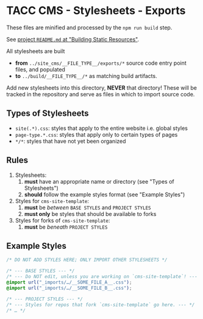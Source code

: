 # TACC CMS - Stylesheets - Exports

These files are minified and processed by the `npm run build` step.

See [project `README.md` at "Building Static Resources"](/README.md#Building%20Static%20Resources).

All stylesheets are built

- __from__ `../site_cms/__FILE_TYPE__/exports/*` source code entry point files, and populated
- __to__ `../build/__FILE_TYPE__/*` as matching build artifacts.

Add new stylesheets into this directory, __NEVER__ that directory!
These will be tracked in the repository and serve as files in which to import source code.

## Types of Stylesheets

- `site(.*).css`:    styles that apply to the entire website i.e. global styles
- `page-type.*.css`: styles that apply only to certain types of pages
- `*/*`:             styles that have not yet been organized

## Rules

1. Stylesheets:
    1. __must__ have an appropriate name or directory (see "Types of Stylesheets")
    1. __should__ follow the example styles format (see "Example Styles")
2. Styles for `cms-site-template`:
    1. __must__ be _between_ `BASE STYLES` and `PROJECT STYLES`
    2. __must only__ be styles that should be available to forks
3. Styles for forks of `cms-site-template`:
    1. __must__ be _beneath_ `PROJECT STYLES`

## Example Styles

```css
/* DO NOT ADD STYLES HERE; ONLY IMPORT OTHER STYLESHEETS */

/* --- BASE STYLES --- */
/* --- Do NOT edit, unless you are working on `cms-site-template`! --- */
@import url("_imports/…/__SOME_FILE_A__.css");
@import url("_imports/…/__SOME_FILE_B__.css");

/* --- PROJECT STYLES --- */
/* --- Styles for repos that fork `cms-site-template` go here. --- */
/* … */
```
